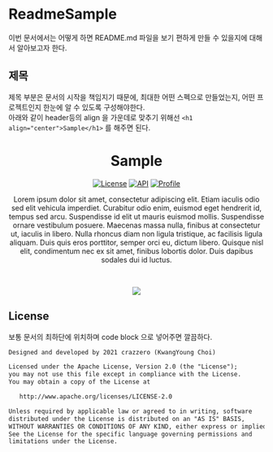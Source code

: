 # ReadmeSample

이번 문서에서는 어떻게 하면 README.md 파일을 보기 편하게 만들 수 있을지에 대해서 알아보고자 한다.

## 제목

제목 부분은 문서의 시작을 책임지기 때문에, 최대한 어떤 스펙으로 만들었는지, 어떤 프로젝트인지 한눈에 알 수 있도록 구성해야한다.  
아래와 같이 header등의 align 을 가운데로 맞추기 위해선
`<h1 align="center">Sample</h1>` 를 해주면 된다.
   
<h1 align="center">Sample</h1>

<p align="center">
  <a href="https://opensource.org/licenses/Apache-2.0"><img alt="License" src="https://img.shields.io/badge/License-Apache%202.0-blue.svg"/></a>
  <a href="https://android-arsenal.com/api?level=21"><img alt="API" src="https://img.shields.io/badge/API-21%2B-brightgreen.svg?style=flat"/></a>
  <a href="https://github.com/crazzero"><img alt="Profile" src="https://crazzero.github.io/badges/crazzero.svg"/></a> 
</p>

<p align="center">  
Lorem ipsum dolor sit amet, consectetur adipiscing elit. Etiam iaculis odio sed elit vehicula imperdiet. Curabitur odio enim, euismod eget hendrerit id, tempus sed arcu. Suspendisse id elit ut mauris euismod mollis. Suspendisse ornare vestibulum posuere. Maecenas massa nulla, finibus at consectetur ut, iaculis in libero. Nulla rhoncus diam non ligula tristique, ac facilisis ligula aliquam. Duis quis eros porttitor, semper orci eu, dictum libero. Quisque nisl elit, condimentum nec ex sit amet, finibus lobortis dolor. Duis dapibus sodales dui id luctus.
</p>
</br>

<p align="center">
<img src="https://picsum.photos/500/200" />
</p>

## License

보통 문서의 최하단에 위치하며 code block 으로 넣어주면 깔끔하다.

```xml
Designed and developed by 2021 crazzero (KwangYoung Choi)

Licensed under the Apache License, Version 2.0 (the "License");
you may not use this file except in compliance with the License.
You may obtain a copy of the License at

   http://www.apache.org/licenses/LICENSE-2.0

Unless required by applicable law or agreed to in writing, software
distributed under the License is distributed on an "AS IS" BASIS,
WITHOUT WARRANTIES OR CONDITIONS OF ANY KIND, either express or implied.
See the License for the specific language governing permissions and
limitations under the License.
```

